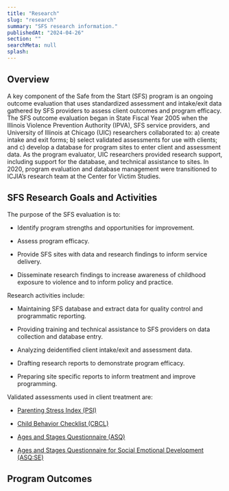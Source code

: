```yaml
---
title: "Research"
slug: "research"
summary: "SFS research information."
publishedAt: "2024-04-26"
section: ""
searchMeta: null
splash:
---
```


<style>
.flex-container {
  display: flex;
  flex-wrap: wrap;
  gap: 20px;
  padding: 20px;
  max-width: 1200px;
  margin: 0 auto;
}

.flex-item {
  flex: 1 1 calc(33.333% - 20px);
  box-sizing: border-box;
  padding: 40px;
  background-color: #fff;
  border: 1px solid #ddd;
  border-radius: 8px;
  text-align: center;
  box-shadow: 0 4px 8px rgba(0, 0, 0, 0.1);
  transition: transform 0.3s ease, box-shadow 0.3s ease;
}
</style>

## Overview

A key component of the Safe from the Start (SFS) program is an ongoing outcome evaluation that uses standardized assessment and intake/exit data gathered by SFS providers to assess client outcomes and program efficacy. The SFS outcome evaluation began in State Fiscal Year 2005 when the Illinois Violence Prevention Authority (IPVA), SFS service providers, and University of Illinois at Chicago (UIC) researchers collaborated to: a) create intake and exit forms; b) select validated assessments for use with clients; and c) develop a database for program sites to enter client and assessment data. As the program evaluator, UIC researchers provided research support, including support for the database, and technical assistance to sites. In 2020, program evaluation and database management were transitioned to ICJIA’s research team at the Center for Victim Studies.

## SFS Research Goals and Activities

The purpose of the SFS evaluation is to:

- Identify program strengths and opportunities for improvement.

- Assess program efficacy.

- Provide SFS sites with data and research findings to inform service delivery.

- Disseminate research findings to increase awareness of childhood exposure to violence and to inform policy and practice.

Research activities include:

- Maintaining SFS database and extract data for quality control and programmatic reporting.

- Providing training and technical assistance to SFS providers on data collection and database entry.

- Analyzing deidentified client intake/exit and assessment data.

- Drafting research reports to demonstrate program efficacy.

- Preparing site specific reports to inform treatment and improve programming.

Validated assessments used in client treatment are:

- [Parenting Stress Index (PSI)](https://www.apa.org/pi/about/publications/caregivers/practice-settings/assessment/tools/parenting-stress)

- [Child Behavior Checklist (CBCL)](https://www.apa.org/depression-guideline/child-behavior-checklist.pdf)

- [Ages and Stages Questionnaire (ASQ)](https://agesandstages.com/products-pricing/asq3/)

- [Ages and Stages Questionnaire for Social Emotional Development (ASQ:SE)](https://agesandstages.com/products-pricing/asqse-2/)

## Program Outcomes
